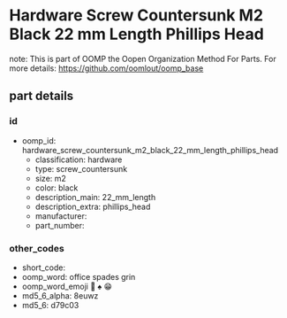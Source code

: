 # Hardware Screw Countersunk M2 Black 22 mm Length Phillips Head  

note: This is part of OOMP the Oopen Organization Method For Parts. For more details: https://github.com/oomlout/oomp_base

##  part details





### id
* oomp_id: hardware_screw_countersunk_m2_black_22_mm_length_phillips_head
  * classification: hardware
  * type: screw_countersunk
  * size: m2
  * color: black
  * description_main: 22_mm_length
  * description_extra: phillips_head
  * manufacturer: 
  * part_number: 

### other_codes
* short_code: 
* oomp_word: office spades grin
* oomp_word_emoji :office: :spades: :grin:
* md5_6_alpha: 8euwz
* md5_6: d79c03